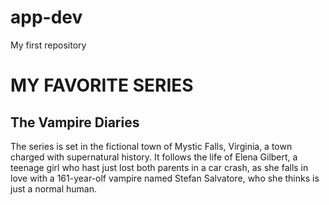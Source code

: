 # app-dev
My first repository
# MY FAVORITE SERIES
## The Vampire Diaries
The series is set in the fictional town of Mystic Falls, Virginia, a town charged with supernatural history. It follows the life of Elena Gilbert, a teenage girl who hast just lost both parents in a car crash, as she falls in love with a 161-year-olf vampire named Stefan Salvatore, who she thinks is just a normal human.
